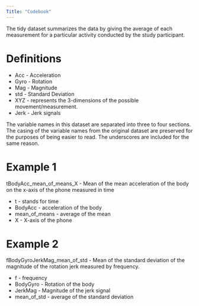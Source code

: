 ```yaml
---
Title: "Codebook"
---
```


The tidy dataset summarizes the data by giving the average of each measurement for a particular
activity conducted by the study participant.


# Definitions
+ Acc - Acceleration
+ Gyro - Rotation
+ Mag - Magnitude
+ std - Standard Deviation
+ XYZ - represents the 3-dimensions of the possible movement/measurement.
+ Jerk - Jerk signals

The variable names in this dataset are separated into three to four sections. The casing of the variable names from the original dataset are preserved for the purposes of being easier to read. The underscores are included for the same reason.

# Example 1

tBodyAcc_mean_of_means_X - Mean of the mean acceleration of the body on the x-axis of the phone measured in time

+ t - stands for time
+ BodyAcc - acceleration of the body
+ mean_of_means - average of the mean
+ X - X-axis of the phone

# Example 2
fBodyGyroJerkMag_mean_of_std - Mean of the standard deviation of the magnitude of the rotation jerk measured by frequency.

+ f - frequency
+ BodyGyro - Rotation of the body
+ JerkMag - Magnitude of the jerk signal
+ mean_of_std - average of the standard deviation


